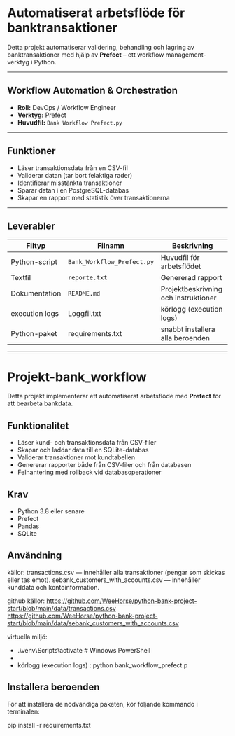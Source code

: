 # Automatiserat arbetsflöde för banktransaktioner

Detta projekt automatiserar validering, behandling och lagring av banktransaktioner med hjälp av **Prefect** – ett workflow management-verktyg i Python.

---

## Workflow Automation & Orchestration

- **Roll:** DevOps / Workflow Engineer  
- **Verktyg:** Prefect  
- **Huvudfil:** `Bank Workflow Prefect.py`

---

## Funktioner

- Läser transaktionsdata från en CSV-fil  
- Validerar datan (tar bort felaktiga rader)  
- Identifierar misstänkta transaktioner  
- Sparar datan i en PostgreSQL-databas  
- Skapar en rapport med statistik över transaktionerna

---

## Leverabler

| Filtyp         | Filnamn                    | Beskrivning                          |
|----------------|----------------------------|--------------------------------------|
| Python-script  | `Bank_Workflow_Prefect.py` | Huvudfil för arbetsflödet            |
| Textfil        | `reporte.txt`              | Genererad rapport                    |
| Dokumentation  | `README.md`                | Projektbeskrivning och instruktioner |
| execution logs |   Loggfil.txt              |    körlogg (execution logs)          |
|  Python-paket  |  requirements.txt          |  snabbt installera alla beroenden    |

---

# Projekt-bank_workflow

Detta projekt implementerar ett automatiserat arbetsflöde med **Prefect** för att bearbeta bankdata.

## Funktionalitet

- Läser kund- och transaktionsdata från CSV-filer
- Skapar och laddar data till en SQLite-databas
- Validerar transaktioner mot kundtabellen
- Genererar rapporter både från CSV-filer och från databasen
- Felhantering med rollback vid databasoperationer

## Krav

- Python 3.8 eller senare
- Prefect
- Pandas
- SQLite

## Användning
källor: 
transactions.csv — innehåller alla transaktioner (pengar som skickas eller tas emot).
sebank_customers_with_accounts.csv — innehåller kunddata och kontoinformation.

github källor: 
https://github.com/WeeHorse/python-bank-project-start/blob/main/data/transactions.csv
https://github.com/WeeHorse/python-bank-project-start/blob/main/data/sebank_customers_with_accounts.csv


virtuella miljö:

 -  .\venv\Scripts\activate    # Windows PowerShell
 -   
 -   körlogg (execution logs) : python bank_workflow_prefect.p

## Installera beroenden
För att installera de nödvändiga paketen, kör följande kommando i terminalen:

pip install -r requirements.txt

